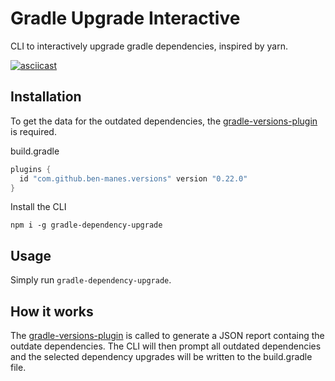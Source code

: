 
# Gradle Upgrade Interactive

CLI to interactively upgrade gradle dependencies, inspired by yarn.

[![asciicast](https://asciinema.org/a/MSr9LppJKjb2gyCW0ozsdFWdb.svg)](https://asciinema.org/a/MSr9LppJKjb2gyCW0ozsdFWdb)

## Installation

To get the data for the outdated dependencies, the [gradle-versions-plugin](https://github.com/ben-manes/gradle-versions-plugin) is required.

build.gradle

```groovy
plugins {
  id "com.github.ben-manes.versions" version "0.22.0"
}
```

Install the CLI

```
npm i -g gradle-dependency-upgrade
```

## Usage

Simply run `gradle-dependency-upgrade`.

## How it works

The [gradle-versions-plugin](https://github.com/ben-manes/gradle-versions-plugin) is called to generate a JSON report containg the outdate dependencies.
The CLI will then prompt all outdated dependencies and the selected dependency upgrades will be written to the build.gradle file.